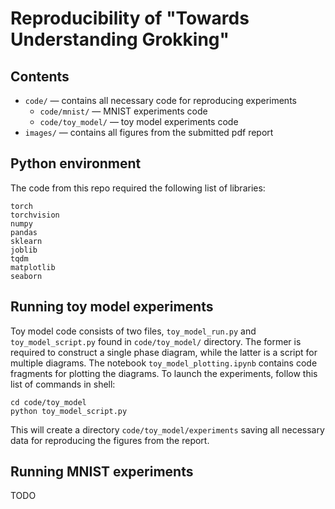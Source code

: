 # Reproducibility of "Towards Understanding Grokking"

## Contents

* `code/` &mdash; contains all necessary code for reproducing experiments
    * `code/mnist/` &mdash; MNIST experiments code
    * `code/toy_model/` &mdash; toy model experiments code
* `images/` &mdash; contains all figures from the submitted pdf report

## Python environment

The code from this repo required the following list of libraries:
```requirements
torch
torchvision
numpy
pandas
sklearn
joblib
tqdm
matplotlib
seaborn
```

## Running toy model experiments

Toy model code consists of two files, `toy_model_run.py` and `toy_model_script.py` found in `code/toy_model/` directory. The former is required to construct a single phase diagram, while the latter is a script for multiple diagrams. The notebook `toy_model_plotting.ipynb` contains code fragments for plotting the diagrams. To launch the experiments, follow this list of commands in shell:

```shell
cd code/toy_model
python toy_model_script.py
```

This will create a directory `code/toy_model/experiments` saving all necessary data for reproducing the figures from the report. 

## Running MNIST experiments

TODO
